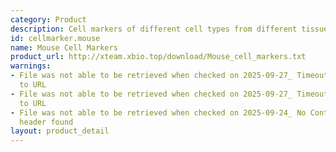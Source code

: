 ```yaml
---
category: Product
description: Cell markers of different cell types from different tissues in mouse
id: cellmarker.mouse
name: Mouse Cell Markers
product_url: http://xteam.xbio.top/download/Mouse_cell_markers.txt
warnings:
- File was not able to be retrieved when checked on 2025-09-27_ Timeout connecting
  to URL
- File was not able to be retrieved when checked on 2025-09-27_ Timeout connecting
  to URL
- File was not able to be retrieved when checked on 2025-09-24_ No Content-Length
  header found
layout: product_detail
---
```


